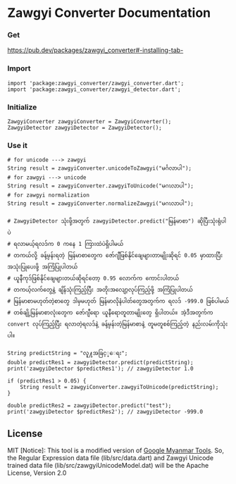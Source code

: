 # Zawgyi Converter Documentation

### Get
https://pub.dev/packages/zawgyi_converter#-installing-tab-

### Import
```
import 'package:zawgyi_converter/zawgyi_converter.dart';
import 'package:zawgyi_converter/zawgyi_detector.dart';
```

### Initialize
```
ZawgyiConverter zawgyiConverter = ZawgyiConverter();
ZawgyiDetector zawgyiDetector = ZawgyiDetector();
```

### Use it
```
# for unicode ---> zawgyi
String result = zawgyiConverter.unicodeToZawgyi("မင်္ဂလာပါ");
# for zawgyi ---> unicode
String result = zawgyiConverter.zawgyiToUnicode("မဂၤလာပါ");
# for zawgyi normalization
String result = zawgyiConverter.normalizeZawgyi("မဂၤလာပါ");

# ZawgyiDetector သုံးဖို့အတွက် zawgyiDetector.predict("မြန်မာစာ") ဆိုပြီးသုံးရုံပါပဲ
# ရလာမယ့်ရလဒ်က 0 ကနေ 1 ကြားထဲပဲရှိပါမယ်
# တကယ်လို့ ခန့်မှန်းရတဲ့ မြန်မာစာတွေက ဇော်ဂျီဖြစ်နိုင်ချေများတာမျိုးဆိုရင် 0.05 မှာထားပြီး အသုံးပြုပေးဖို့ အကြံပြုပါတယ်
# ယူနီကုဒ်ဖြစ်နိုင်ချေများတယ်ဆိုရင်တော့ 0.95 လောက်က ကောင်းပါတယ်
# တကယ့်လက်တွေ့နဲ့ ချိန်သုံးကြည့်ပြီး အတိုးအလျော့လုပ်ကြည့်ဖို့ အကြံပြုပါတယ်
# မြန်မာစာမဟုတ်တဲ့စာတွေ ဒါမှမဟုတ် မြန်မာလိုနံပါတ်တွေအတွက်က ရလဒ် -999.0 ဖြစ်ပါမယ်
# တစ်ချို့မြန်မာစာလုံးတွေက ဇော်ဂျီရော ယူနီရောတူတာမျိုးတွေ ရှိပါတယ်။ အဲ့ဒီအတွက်က convert လုပ်ကြည့်ပြီး ရလာတဲ့ရလဒ်နဲ့ ခန့်မှန်းတဲ့မြန်မာစာနဲ့ တူမတူစစ်ကြည့်တဲ့ နည်းလမ်းကိုသုံးပါ။

String predictString = "လူ႔အခြင့္ေရး";
double predictRes1 = zawgyiDetector.predict(predictString);
print('zawgyiDetector $predictRes1'); // zawgyiDetector 1.0

if (predictRes1 > 0.05) {
	String result = zawgyiConverter.zawgyiToUnicode(predictString);
}

double predictRes2 = zawgyiDetector.predict("test");
print('zawgyiDetector $predictRes2'); // zawgyiDetector -999.0
```


License
----

MIT
[Notice]: This tool is a modified version of [Google Myanmar Tools](https://github.com/google/myanmar-tools/tree/master/clients/js).
So, the Regular Expression data file (lib/src/data.dart) and Zawgyi Unicode trained data file (lib/src/zawgyiUnicodeModel.dat) will be the Apache License, Version 2.0